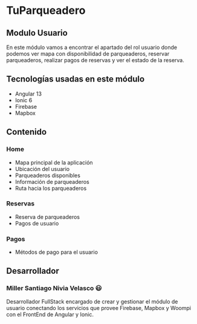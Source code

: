 # TuParqueadero

## Modulo Usuario
En este módulo vamos a encontrar el apartado del rol usuario donde podemos ver mapa con disponibilidad de parqueaderos, reservar parqueaderos, realizar pagos de reservas y ver el estado de la reserva.

## Tecnologías usadas en este módulo
- Angular 13
- Ionic 6
- Firebase
- Mapbox

## Contenido

### Home
- Mapa principal de la aplicación
- Ubicación del usuario
- Parqueaderos disponibles
- Información de parqueaderos
- Ruta hacia los parqueaderos

### Reservas
- Reserva de parqueaderos
- Pagos de usuario

### Pagos
- Métodos de pago para el usuario

## Desarrollador

### Miller Santiago Nivia Velasco :smiley:
Desarrollador FullStack encargado de crear y gestionar el módulo de usuario conectando los servicios que provee Firebase, Mapbox y Woompi con el FrontEnd de Angular y Ionic.
